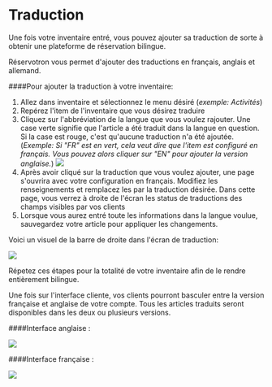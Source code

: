 # Traduction


Une fois votre inventaire entré, vous pouvez ajouter sa traduction de sorte à obtenir une plateforme de réservation bilingue. 

Réservotron vous permet d'ajouter des traductions en français, anglais et allemand.

####Pour ajouter la traduction à votre inventaire:
1. Allez dans inventaire et sélectionnez le menu désiré (*exemple: Activités*)
2. Repérez l'item de l'inventaire que vous désirez traduire
3. Cliquez sur l'abbréviation de la langue que vous voulez rajouter. Une case verte signifie que l'article a été traduit dans la langue en question. Si la case est rouge, c'est qu'aucune traduction n'a été ajoutée. (*Exemple: Si "FR" est en vert, cela veut dire que l'item est configuré en français. Vous pouvez alors cliquer sur "EN" pour ajouter la version anglaise.*) ![](https://www.evernote.com/l/AIYjMAFszGJIsYAuK925uIOS2uCDNfPPMUoB/image.png)
4. Après avoir cliqué sur la traduction que vous voulez ajouter, une page s'ouvrira avec votre configuration en français. Modifiez les renseignements et remplacez les par la traduction désirée. Dans cette page, vous verrez à droite de l'écran les status de traductions des champs visibles par vos clients
5. Lorsque vous aurez entré toute les informations dans la langue voulue, sauvegardez votre article pour appliquer les changements.

Voici un visuel de la barre de droite dans l'écran de traduction:

![](https://www.evernote.com/l/AIYa01CmRh5Hg4taBfAM0r9Mn7UAjx8hg54B/image.png)


Répetez ces étapes pour la totalité de votre inventaire afin de le rendre entièrement bilingue.

Une fois sur l'interface cliente, vos clients pourront basculer entre la version française et anglaise de votre compte. Tous les articles traduits seront disponibles dans les deux ou plusieurs versions.


####Interface anglaise :

![](https://api.monosnap.com/rpc/file/download?id=NqOCozNhRvyXslvyzzU0VXeGta3i7t)

####Interface française :

![](https://api.monosnap.com/rpc/file/download?id=QmLQq3W78xghAHY9oi4X9oLFtFi02Y)